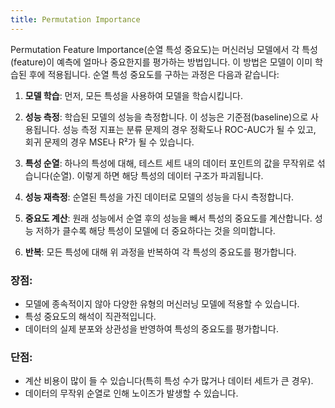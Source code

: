 ```yaml
---
title: Permutation Importance
---
```


Permutation Feature Importance(순열 특성 중요도)는 머신러닝 모델에서 각 특성(feature)이 예측에 얼마나 중요한지를 평가하는 방법입니다. 이 방법은 모델이 이미 학습된 후에 적용됩니다. 순열 특성 중요도를 구하는 과정은 다음과 같습니다:

1. **모델 학습**: 먼저, 모든 특성을 사용하여 모델을 학습시킵니다.
    
2. **성능 측정**: 학습된 모델의 성능을 측정합니다. 이 성능은 기준점(baseline)으로 사용됩니다. 성능 측정 지표는 분류 문제의 경우 정확도나 ROC-AUC가 될 수 있고, 회귀 문제의 경우 MSE나 R²가 될 수 있습니다.
    
3. **특성 순열**: 하나의 특성에 대해, 테스트 세트 내의 데이터 포인트의 값을 무작위로 섞습니다(순열). 이렇게 하면 해당 특성의 데이터 구조가 파괴됩니다.
    
4. **성능 재측정**: 순열된 특성을 가진 데이터로 모델의 성능을 다시 측정합니다.
    
5. **중요도 계산**: 원래 성능에서 순열 후의 성능을 빼서 특성의 중요도를 계산합니다. 성능 저하가 클수록 해당 특성이 모델에 더 중요하다는 것을 의미합니다.
    
6. **반복**: 모든 특성에 대해 위 과정을 반복하여 각 특성의 중요도를 평가합니다.
    

### 장점:

- 모델에 종속적이지 않아 다양한 유형의 머신러닝 모델에 적용할 수 있습니다.
- 특성 중요도의 해석이 직관적입니다.
- 데이터의 실제 분포와 상관성을 반영하여 특성의 중요도를 평가합니다.

### 단점:

- 계산 비용이 많이 들 수 있습니다(특히 특성 수가 많거나 데이터 세트가 큰 경우).
- 데이터의 무작위 순열로 인해 노이즈가 발생할 수 있습니다.